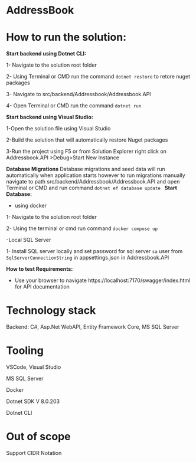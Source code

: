 # AddressBook

# How to run the solution:

 **Start backend using Dotnet CLI:**
 
 1- Navigate to the solution root folder
 
 2- Using Terminal or CMD run the command `dotnet restore` to retore nuget packages
 
 3- Navigate to src/backend/Addressbook/Addressbook.API
 
 4- Open Terminal or CMD run the command `dotnet run`

 **Start backend using  Visual Studio:**
 
 1-Open the solution file using Visual Studio
 
 2-Build the solution that will automatically restore Nuget packages
 
 3-Run the project using F5 or from Solution Explorer right click on Addressbook.API >Debug>Start New Instance

**Database Migrations**
Database migrations and seed data will run automatically when application starts however to run migrations manually navigate to path src/backend/Addressbook/Addressbook.API and open Terminal or CMD and run command
`dotnet ef database update
`
 **Start Database:**
 
 - using docker
   
   
 1- Navigate to the solution root folder
 
 2-  Using the terminal or cmd run command `docker compose up`
 
 
 -Local SQL Server
 
1- Install SQL server locally and set password for sql server `sa` user from `SqlServerConnectionString` in appsettings.json in Addressbook.API


 **How to test Requirements:**
 
- Use your browser to navigate https://localhost:7170/swagger/index.html for API documentation 


# Technology stack

Backend: C#, Asp.Net WebAPI, Entity Framework Core, MS SQL Server


# Tooling

VSCode, Visual Studio

MS SQL Server

Docker

Dotnet SDK V 8.0.203

Dotnet CLI


# Out of scope

Support CIDR Notation

